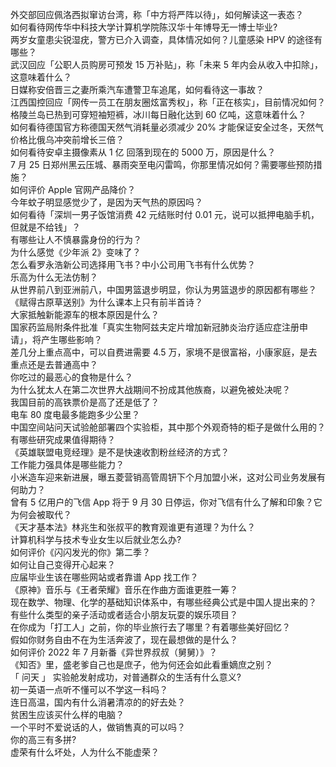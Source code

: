 外交部回应佩洛西拟窜访台湾，称「中方将严阵以待」，如何解读这一表态？  
如何看待网传华中科技大学计算机学院陈汉华十年博导无一博士毕业?  
两岁女童患尖锐湿疣，警方已介入调查，具体情况如何？儿童感染 HPV 的途径有哪些？  
武汉回应「公职人员购房可预发 15 万补贴」，称「未来 5 年内会从收入中扣除」，这意味着什么？  
日媒称安倍晋三之妻所乘汽车遭警卫车追尾，如何看待这一事故？  
江西国控回应「网传一员工在朋友圈炫富秀权」，称「正在核实」，目前情况如何？  
格陵兰岛已热到可穿短袖短裤，冰川每日融化达到 60 亿吨，这意味着什么？  
如何看待德国官方称德国天然气消耗量必须减少 20% 才能保证安全过冬，天然气价格比俄乌冲突前增长三倍？  
如何看待安卓主摄像素从 1 亿 回落到现在的 5000 万，原因是什么？  
7 月 25 日郑州黑云压城、暴雨突至电闪雷鸣，你那里情况如何？需要哪些预防措施？  
如何评价 Apple 官网产品降价？  
今年蚊子明显感觉少了，是因为天气热的原因吗？  
如何看待「深圳一男子饭馆消费 42 元结账时付 0.01 元，说可以抵押电脑手机，但就是不给钱」？  
有哪些让人不慎暴露身份的行为？  
为什么感觉《少年派 2》变味了？  
怎么看罗永浩新公司选择用飞书？中小公司用飞书有什么优势？  
乐高为什么无法仿制？  
从世界前八到亚洲前八，中国男篮退步明显，你认为男篮退步的原因都有哪些？  
《赋得古原草送别》为什么课本上只有前半首诗？  
大家抵触新能源车的根本原因是什么？  
国家药监局附条件批准「真实生物阿兹夫定片增加新冠肺炎治疗适应症注册申请」，将产生哪些影响？  
差几分上重点高中，可以自费进需要 4.5 万，家境不是很富裕，小康家庭，是去重点还是去普通高中？  
你吃过的最恶心的食物是什么？  
为什么犹太人在第二次世界大战期间不扮成其他族裔，以避免被处决呢？  
我国目前的高铁票价是高了还是低了？  
电车 80 度电最多能跑多少公里？  
中国空间站问天试验舱部署四个实验柜，其中那个外观奇特的柜子是做什么用的？有哪些研究成果值得期待？  
《英雄联盟电竞经理》是不是快速收割粉丝经济的方式？  
工作能力强具体是哪些能力？  
小米造车迎来新进展，曝五菱营销高管周钘下个月加盟小米，这对公司业务发展有何助力？  
曾有 5 亿用户的飞信 App 将于 9 月 30 日停运，你对飞信有什么了解和印象？它为何会被取代？  
《天才基本法》林兆生和张叔平的教育观谁更有道理？为什么？  
计算机科学与技术专业女生以后就业怎么办?  
如何评价《闪闪发光的你》第二季？  
如何让自己变得开心起来？  
应届毕业生该在哪些网站或者靠谱 App 找工作？  
《原神》音乐与《王者荣耀》音乐在作曲方面谁更胜一筹？  
现在数学、物理、化学的基础知识体系中，有哪些经典公式是中国人提出来的？  
有些什么类型的亲子活动或者适合小朋友玩耍的娱乐项目？  
在你成为「打工人」之前，你的毕业旅行去了哪里？有着哪些美好回忆？  
假如你财务自由不在为生活奔波了，现在最想做的是什么？  
如何评价 2022 年 7 月新番《异世界叔叔（舅舅）》？  
《知否》里，盛老爹自己也是庶子，他为何还会如此看重嫡庶之别？  
「 问天 」 实验舱发射成功，对普通群众的生活有什么意义?  
初一英语一点听不懂可以不学这一科吗？  
连日高温，国内有什么消暑清凉的的好去处？  
贫困生应该买什么样的电脑？  
一个平时不爱说话的人，做销售真的可以吗？  
你的高三有多拼?  
虚荣有什么坏处，人为什么不能虚荣？  
